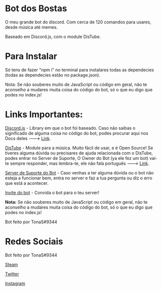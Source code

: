 # Bot dos Bostas
O meu grande bot do discord.
Com cerca de 120 comandos para usares, desde música até memes.

Baseado em Discord.js, com o module DisTube.


# Para Instalar

Só tens de fazer "npm i" no terminal para instalares todas as dependecies (todas as dependecies estão no package.json).

Nota: Se não souberes muito de JavaScript ou código em geral, não te aconselho a mudares muita coisa do código do bot, só o que eu digo que podes no index.js!

# Links Importantes:

[Discord.js](https://discord.js.org/#/) - Library em que o bot foi baseado. Caso não saibas o significado de alguma coisa no código do bot, podes procurar aqui nos Docs deles ---> [Link](https://discord.js.org/#/docs/main/stable/general/welcome).

[DisTube](https://distube.js.org/) - Module para a música. Muito fácil de usar, e é Open Source! Se tiveres alguma dúvida ou precisares de ajuda relacionada com o DisTube, podes entrar no Server de Suporte, O Owner do Bot (ya ele fez um bot) vai-te sempre responder, mas lembra-te, ele não fala português ---> [Link](https://discord.gg/X3NY853).

[Server de Suporte do Bot](https://discord.gg/DRnnZPS) - Caso venhas a ter alguma dúvida ou o bot não esteja a funcionar bem, entra no server e faz a tua pergunta ou diz o erro que está a acontecer.

[Invite do bot](https://discord.com/api/oauth2/authorize?client_id=733694571866882098&permissions=8&scope=bot) - Convida o bot para o teu server!


**Nota:** Se não souberes muito de JavaScript ou código em geral, não te aconselho a mudares muita coisa do código do bot, só o que eu digo que podes no index.js!


Bot feito por TonaS#9344

# Redes Sociais

Bot feito por TonaS#9344

[Steam](https://steamcommunity.com/id/TonaS21/)

[Twitter](https://twitter.com/tonasfoot5)

[Instagram](https://www.instagram.com/tonas_21/)

